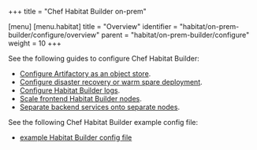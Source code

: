 +++
title = "Chef Habitat Builder on-prem"

[menu]
  [menu.habitat]
    title = "Overview"
    identifier = "habitat/on-prem-builder/configure/overview"
    parent = "habitat/on-prem-builder/configure"
    weight = 10
+++

See the following guides to configure Chef Habitat Builder:

- [Configure Artifactory as an object store](artifactory).
- [Configure disaster recovery or warm spare deployment](disaster_recovery_warm_spare).
- [Configure Habitat Builder logs](logs).
- [Scale frontend Habitat Builder nodes](scale_frontend_nodes).
- [Separate backend services onto separate nodes](separate_backend_services).

See the following Chef Habitat Builder example config file:

- [example Habitat Builder config file](builder_config_example)
